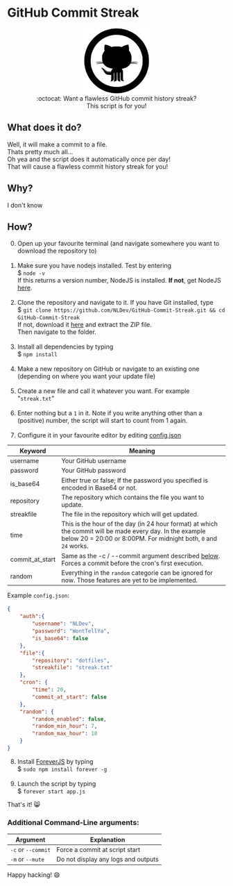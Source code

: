 # GitHub Commit Streak

<p align="center">
<img height="150" width="auto" src="https://raw.githubusercontent.com/NLDev/GitHub-Commit-Streak/master/.img/git.png" /><br>
:octocat: Want a flawless GitHub commit history streak? <br>
This script is for you!
</p>

## What does it do? 

Well, it will make a commit to a file. <br>
Thats pretty much all... <br>
Oh yea and the script does it automatically once per day! <br>
That will cause a flawless commit history streak for you!

## Why? 

I don't know

## How? 

0. Open up your favourite terminal (and navigate somewhere you want to download the repository to) <br><br>
1. Make sure you have nodejs installed. Test by  entering <br>
$ `node -v` <br>
If this returns a version number, NodeJS is installed. **If not**, get NodeJS <a href="https://nodejs.org/en/download/package-manager/">here</a>. <br><br>
2. Clone the repository and navigate to it. If you have Git installed, type <br>
$ `git clone https://github.com/NLDev/GitHub-Commit-Streak.git && cd GitHub-Commit-Streak` <br>
If not, download it <a href="https://github.com/NLDev/GitHub-Commit-Streak/archive/master.zip">here</a> and extract the ZIP file.<br>
Then navigate to the folder.<br><br>
3. Install all dependencies by typing <br>
$ `npm install`<br><br>
4. Make a new repository on GitHub or navigate to an existing one (depending on where you want your update file)<br><br>
5. Create a new file and call it whatever you want. For example "`streak.txt`" <br><br>
6. Enter nothing but a `1` in it. Note if you write anything other than a (positive) number, the script will start to count from 1 again.<br><br>
7. Configure it in your favourite editor by editing [config.json](https://github.com/NLDev/GitHub-Commit-Streak/blob/master/config.json)<br>

| Keyword | Meaning |
|---------|---------|
| username | Your GitHub username |
| password | Your GitHub password |
| is_base64 | Either true or false; If the password you specified is encoded in Base64 or not. | 
| repository | The repository which contains the file you want to update. |
| streakfile | The file in the repository which will get updated. |
| time | This is the hour of the day (in 24 hour format) at which the commit will be made every day. In the example below 20 = 20:00 or 8:00PM. For midnight both, `0` and `24` works. |
| commit_at_start | Same as the -c / --commit argument described [below](https://github.com/NLDev/GitHub-Commit-Streak#additional-command-line-arguments). Forces a commit before the cron's first execution. |
| random | Everything in the `random` categorie can be ignored for now. Those features are yet to be implemented. |

Example `config.json`:
```JSON
{
	"auth":{
		"username": "NLDev",
		"password": "WontTellYa",
		"is_base64": false
	},
	"file":{
		"repository": "dotfiles",
		"streakfile": "streak.txt"
	},
	"cron": {
		"time": 20,
		"commit_at_start": false
	},
	"random": {
		"random_enabled": false,
		"random_min_hour": 7,
		"random_max_hour": 18
	}
}
```

8. Install [ForeverJS](https://github.com/foreverjs/forever) by typing <br>
$ `sudo npm install forever -g` <br><br>
9. Launch the script by typing <br>
$ `forever start app.js`

That's it! :smile_cat:

### Additional Command-Line arguments:

| Argument | Explanation |
|----------|-------------|
| `-c` or `--commit` | Force a commit at script start |
| `-m` or `--mute` | Do not display any logs and outputs |

Happy hacking! :smile:
